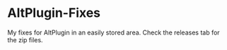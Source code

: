 # AltPlugin-Fixes
My fixes for AltPlugin in an easily stored area.
Check the releases tab for the zip files.
